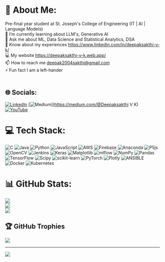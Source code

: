 # 💫 About Me:
Pre-final year student at St. Joseph's College of Engineering (IT | AI | Language Models)<br>🌱 I’m currently learning about LLM's, Generative AI<br>💬 Ask me about ML, Data Science and Statistical Analytics, DSA<br>📄 Know about my experiences https://www.linkedin.com/in/deepaksakthi-v-k/<br>💻 My website https://deepaksakthi-v-k.web.app/<br>📫 How to reach me deepak2004sakthi@gmail.com<br>⚡ Fun fact I am a left-hander<br><br>


## 🌐 Socials:
[![LinkedIn](https://img.shields.io/badge/LinkedIn-%230077B5.svg?logo=linkedin&logoColor=white)](https://linkedin.com/in/deepaksakthi-v-k) [![Medium](https://img.shields.io/badge/Medium-12100E?logo=medium&logoColor=white)](https://medium.com/@Deepaksakthi V K) [![YouTube](https://img.shields.io/badge/YouTube-%23FF0000.svg?logo=YouTube&logoColor=white)](https://youtube.com/@httalphazwarrior6083) 

# 💻 Tech Stack:
![C](https://img.shields.io/badge/c-%2300599C.svg?style=flat-square&logo=c&logoColor=white) ![Java](https://img.shields.io/badge/java-%23ED8B00.svg?style=flat-square&logo=openjdk&logoColor=white) ![Python](https://img.shields.io/badge/python-3670A0?style=flat-square&logo=python&logoColor=ffdd54) ![JavaScript](https://img.shields.io/badge/javascript-%23323330.svg?style=flat-square&logo=javascript&logoColor=%23F7DF1E) ![AWS](https://img.shields.io/badge/AWS-%23FF9900.svg?style=flat-square&logo=amazon-aws&logoColor=white) ![Firebase](https://img.shields.io/badge/firebase-%23039BE5.svg?style=flat-square&logo=firebase) ![Anaconda](https://img.shields.io/badge/Anaconda-%2344A833.svg?style=flat-square&logo=anaconda&logoColor=white) ![P5js](https://img.shields.io/badge/p5.js-ED225D?style=flat-square&logo=p5.js&logoColor=FFFFFF) ![OpenCV](https://img.shields.io/badge/opencv-%23white.svg?style=flat-square&logo=opencv&logoColor=white) ![Jenkins](https://img.shields.io/badge/jenkins-%232C5263.svg?style=flat-square&logo=jenkins&logoColor=white) ![Keras](https://img.shields.io/badge/Keras-%23D00000.svg?style=flat-square&logo=Keras&logoColor=white) ![Matplotlib](https://img.shields.io/badge/Matplotlib-%23ffffff.svg?style=flat-square&logo=Matplotlib&logoColor=black) ![mlflow](https://img.shields.io/badge/mlflow-%23d9ead3.svg?style=flat-square&logo=numpy&logoColor=blue) ![NumPy](https://img.shields.io/badge/numpy-%23013243.svg?style=flat-square&logo=numpy&logoColor=white) ![Pandas](https://img.shields.io/badge/pandas-%23150458.svg?style=flat-square&logo=pandas&logoColor=white) ![TensorFlow](https://img.shields.io/badge/TensorFlow-%23FF6F00.svg?style=flat-square&logo=TensorFlow&logoColor=white) ![Scipy](https://img.shields.io/badge/SciPy-%230C55A5.svg?style=flat-square&logo=scipy&logoColor=%white) ![scikit-learn](https://img.shields.io/badge/scikit--learn-%23F7931E.svg?style=flat-square&logo=scikit-learn&logoColor=white) ![PyTorch](https://img.shields.io/badge/PyTorch-%23EE4C2C.svg?style=flat-square&logo=PyTorch&logoColor=white) ![Plotly](https://img.shields.io/badge/Plotly-%233F4F75.svg?style=flat-square&logo=plotly&logoColor=white) ![ANSIBLE](https://img.shields.io/badge/ansible-%231A1918.svg?style=flat-square&logo=ansible&logoColor=white) ![Docker](https://img.shields.io/badge/docker-%230db7ed.svg?style=flat-square&logo=docker&logoColor=white) ![Kubernetes](https://img.shields.io/badge/kubernetes-%23326ce5.svg?style=flat-square&logo=kubernetes&logoColor=white)
# 📊 GitHub Stats:
![](https://github-readme-stats.vercel.app/api?username=deepak484sakthi2004&theme=midnight-purple&hide_border=true&include_all_commits=true&count_private=false)<br/>
![](https://github-readme-streak-stats.herokuapp.com/?user=deepak484sakthi2004&theme=midnight-purple&hide_border=true)<br/>
![](https://github-readme-stats.vercel.app/api/top-langs/?username=deepak484sakthi2004&theme=midnight-purple&hide_border=true&include_all_commits=true&count_private=false&layout=compact)

## 🏆 GitHub Trophies
![](https://github-profile-trophy.vercel.app/?username=deepak484sakthi2004&theme=radical&no-frame=false&no-bg=false&margin-w=4)

---
[![](https://visitcount.itsvg.in/api?id=deepak484sakthi2004&icon=0&color=0)](https://visitcount.itsvg.in)

<!-- Proudly created with GPRM ( https://gprm.itsvg.in ) -->
